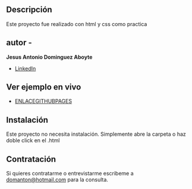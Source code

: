 ## Descripción

Este proyecto fue realizado con html y css como practica

## autor -
**Jesus Antonio Dominguez Aboyte**

* [LinkedIn](https://www.linkedin.com/in/www.linkedin.com/in/jesus-antonio-dominguez-aboyte-56a683251/)

## Ver ejemplo en vivo
- [ENLACEGITHUBPAGES](ENLACEGITHUBPAGES)
## Instalación
  Este proyecto no necesita instalación. Simplemente abre la carpeta o haz doble click en el .html
## Contratación
   Si quieres contratarme o entrevistarme escribeme a domanton@hotmail.com para la consulta.
